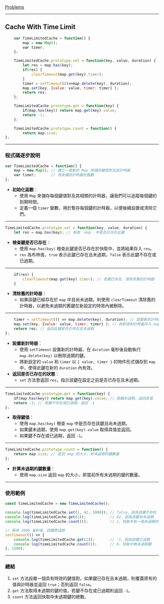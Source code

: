[Problems](https://leetcode.com/problems/cache-with-time-limit/description/?envType=study-plan-v2&envId=30-days-of-javascript)

---

## Cache With Time Limit

```javascript
    var TimeLimitedCache = function() {
        map = new Map();
        var timer;
    };

    TimeLimitedCache.prototype.set = function(key, value, duration) {
        let res = map.has(key);
        if(res) {
            clearTimeout(map.get(key).timer);
        }
        timer = setTimeout(()=>map.delete(key), duration);
        map.set(key, {value: value, timer: timer} );
        return res;
    };

    TimeLimitedCache.prototype.get = function(key) {
        if(map.has(key)) return map.get(key).value;
        return -1;
    };

    TimeLimitedCache.prototype.count = function() {
        return map.size;
}; 
```
---

### 程式碼逐步說明

```javascript
var TimeLimitedCache = function() {
    map = new Map(); // 建立一個新的 Map 來儲存鍵值對及其計時器
    var timer;       // 用來儲存計時器的變數
};
```

- **初始化函數**：
  - 使用 `Map` 來儲存每個鍵值對及其相關的計時器，讓我們可以追蹤每個鍵的到期時間。
  - 定義一個 `timer` 變數，用於暫存每個鍵的計時器，以便後續設置或清除它們。

---

```javascript
TimeLimitedCache.prototype.set = function(key, value, duration) {
    let res = map.has(key); // 檢查 `map` 中是否已存在此鍵
```

- **檢查鍵是否已存在**：
  - 使用 `map.has(key)` 檢查此鍵是否已存在於快取中，並將結果存入 `res`。
  - `res` 為布林值，`true` 表示此鍵已存在且未過期，`false` 表示此鍵不存在或已過期。

---

```javascript
    if(res) {
        clearTimeout(map.get(key).timer); // 若鍵已存在，清除其舊的計時器
    }
```

- **清除舊的計時器**：
  - 如果該鍵已經存在於 `map` 中且尚未過期，則使用 `clearTimeout` 清除舊的計時器，以避免未過期的舊鍵在新設定的時效內被刪除。

---

```javascript
    timer = setTimeout(() => map.delete(key), duration); // 設置新的計時器
    map.set(key, {value: value, timer: timer} ); // 將新值和計時器存入 map 中
    return res; // 返回此鍵是否已存在且未過期
};
```

- **設置新計時器**：
  - 使用 `setTimeout` 設置新的計時器，在 `duration` 毫秒後自動執行 `map.delete(key)` 以刪除過期的鍵。
  - 將新設定的 `value` 和 `timer` 以 `{ value, timer }` 的物件形式儲存到 `map` 中，使得此鍵在新的 `duration` 內有效。
- **返回是否已存在的狀態**：
  - `set` 方法會返回 `res`，指示該鍵在設定之前是否已存在且未過期。

---

```javascript
TimeLimitedCache.prototype.get = function(key) {
    if(map.has(key)) return map.get(key).value; // 若鍵未過期，返回其值
    return -1; // 若鍵不存在或已過期，返回 -1
};
```

- **取得鍵值**：
  - 使用 `map.has(key)` 檢查 `map` 中是否存在該鍵且尚未過期。
  - 如果鍵未過期，使用 `map.get(key).value` 取得其值並返回。
  - 如果鍵不存在或已過期，返回 `-1`。

---

```javascript
TimeLimitedCache.prototype.count = function() {
    return map.size; // 返回 map 的大小，即未過期的鍵數量
};
```

- **計算未過期的鍵數量**：
  - 使用 `map.size` 返回 `map` 的大小，即當前所有未過期的鍵的數量。

---

### 使用範例

```javascript
const timeLimitedCache = new TimeLimitedCache();

console.log(timeLimitedCache.set(1, 42, 1000)); // false，因為該鍵不存在
console.log(timeLimitedCache.get(1));           // 42，因為該鍵尚未過期
console.log(timeLimitedCache.count());          // 1，快取中有一個未過期的鍵

// 等待 1000 毫秒後，該鍵將過期
setTimeout(() => {
    console.log(timeLimitedCache.get(1));       // -1，因為該鍵已過期
    console.log(timeLimitedCache.count());      // 0，快取中無未過期鍵
}, 1500);
```

---

### 總結

1. `set` 方法設置一個具有時效的鍵值對。如果鍵已存在且未過期，則覆蓋原有的值與計時器並返回 `true`；否則返回 `false`。
2. `get` 方法取得未過期的鍵的值，若鍵不存在或已過期則返回 `-1`。
3. `count` 方法返回快取中未過期鍵的總數。
